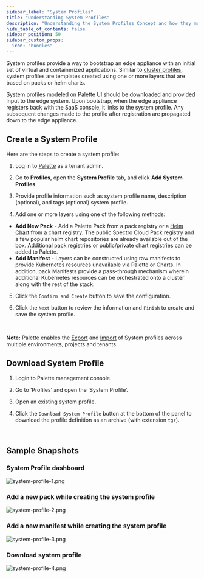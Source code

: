 ```yaml
---
sidebar_label: "System Profiles"
title: "Understanding System Profiles"
description: "Understanding the System Profiles Concept and how they make Palette powerful"
hide_table_of_contents: false
sidebar_position: 50
sidebar_custom_props: 
  icon: "bundles"
---
```



System profiles provide a way to bootstrap an edge appliance with an initial set of virtual and containerized applications. Similar to [cluster profiles](/cluster-profiles), system profiles are templates created using one or more layers that are based on packs or helm charts.

System profiles modeled on Palette UI should be downloaded and provided input to the edge system. Upon bootstrap, when the edge appliance registers back with the SaaS console, it links to the system profile. Any subsequent changes made to the profile after registration are propagated down to the edge appliance.
<br />

## Create a System Profile

Here are the steps to create a system profile:

1. Log in to [Palette](https://console.spectrocloud.com) as a tenant admin.


2. Go to **Profiles**, open the **System Profile** tab, and click **Add System Profiles**.


3. Provide profile information such as system profile name, description (optional), and tags (optional) system profile.


4. Add one or more layers using one of the following methods:

  * **Add New Pack** - Add a Palette Pack from a pack registry or a [Helm Chart](/registries-and-packs/helm-charts/) from a chart registry. The public Spectro Cloud Pack registry and a few popular helm chart repositories are already available out of the box. Additional pack registries or public/private chart registries can be added to Palette.
  * **Add Manifest** - Layers can be constructed using raw manifests to provide Kubernetes resources unavailable via Palette or Charts. In addition, pack Manifests provide a pass-through mechanism wherein additional Kubernetes resources can be orchestrated onto a cluster along with the rest of the stack.


5. Click the `Confirm and Create` button to save the configuration.


6. Click the `Next` button to review the information and `Finish` to create and save the system profile.
<br />

**Note:** Palette enables the [Export](/cluster-profiles/cluster-profile-import-export#exportclusterprofile) and [Import](/cluster-profiles/cluster-profile-import-export#importclusterprofile) of System profiles across multiple environments, projects and tenants.

## Download System Profile

1. Login to Palette management console.


2. Go to ‘Profiles’ and open the ‘System Profile’.


3. Open an existing system profile.


4. Click the `Download System Profile` button at the bottom of the panel to download the profile definition as an archive (with extension `tgz`).
<br />


## Sample Snapshots

### System Profile dashboard

![system-profile-1.png](/system-profile-1.png)

### Add a new pack while creating the system profile

![system-profile-2.png](/system-profile-2.png)

### Add a new manifest while creating the system profile

![system-profile-3.png](/system-profile-3.png)

### Download system profile

![system-profile-4.png](/system-profile-4.png)
